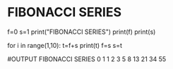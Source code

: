 # FIBONACCI SERIES
f=0
s=1
print("FIBONACCI SERIES")
print(f)
print(s)

for i in range(1,10):
 t=f+s
 print(t)
 f=s
 s=t
    
#OUTPUT
FIBONACCI SERIES
0
1
1
2
3
5
8
13
21
34
55
